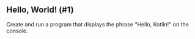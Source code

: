 ## Hello, World! (#1)

Create and run a program that displays the phrase "Hello, Kotlin!" on the
console.